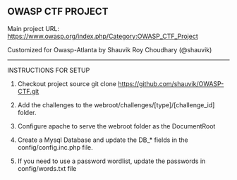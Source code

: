 OWASP CTF PROJECT
-----------------
Main project URL: https://www.owasp.org/index.php/Category:OWASP_CTF_Project

Customized for Owasp-Atlanta by Shauvik Roy Choudhary (@shauvik)

----------------------------------------------------------------------------

INSTRUCTIONS FOR SETUP

1. Checkout project source
git clone https://github.com/shauvik/OWASP-CTF.git

2. Add the challenges to the webroot/challenges/[type]/[challenge_id] folder. 

3. Configure apache to serve the webroot folder as the DocumentRoot

4. Create a Mysql Database and update the DB_* fields in the config/config.inc.php file.

5. If you need to use a password wordlist, update the passwords in config/words.txt file


